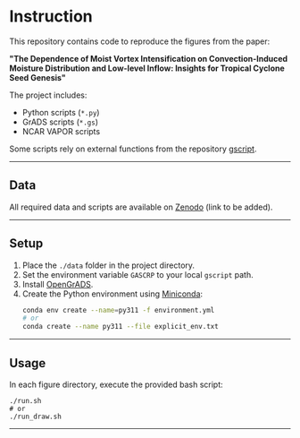 # Instruction

This repository contains code to reproduce the figures from the paper:

**"The Dependence of Moist Vortex Intensification on Convection-Induced Moisture Distribution and Low-level Inflow: Insights for Tropical Cyclone Seed Genesis"**

The project includes:
- Python scripts (`*.py`)
- GrADS scripts (`*.gs`)
- NCAR VAPOR scripts

Some scripts rely on external functions from the repository [gscript](https://github.com/kodamail/gscript).

---

## Data

All required data and scripts are available on [Zenodo](#) (link to be added).

---

## Setup

1. Place the `./data` folder in the project directory.
2. Set the environment variable `GASCRP` to your local `gscript` path.
3. Install [OpenGrADS](http://opengrads.org).
4. Create the Python environment using [Miniconda](https://docs.conda.io/en/latest/miniconda.html):  
   ```bash
   conda env create --name=py311 -f environment.yml
   # or 
   conda create --name py311 --file explicit_env.txt
   ```

--- 

## Usage
In each figure directory, execute the provided bash script:
```
./run.sh
# or
./run_draw.sh
```

---
